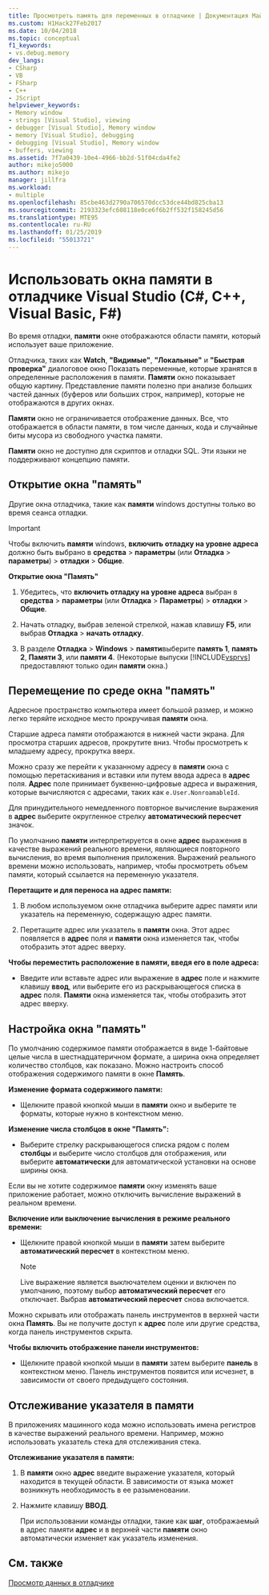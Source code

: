 ```yaml
---
title: Просмотреть память для переменных в отладчике | Документация Майкрософт
ms.custom: H1Hack27Feb2017
ms.date: 10/04/2018
ms.topic: conceptual
f1_keywords:
- vs.debug.memory
dev_langs:
- CSharp
- VB
- FSharp
- C++
- JScript
helpviewer_keywords:
- Memory window
- strings [Visual Studio], viewing
- debugger [Visual Studio], Memory window
- memory [Visual Studio], debugging
- debugging [Visual Studio], Memory window
- buffers, viewing
ms.assetid: 7f7a0439-10e4-4966-bb2d-51f04cda4fe2
author: mikejo5000
ms.author: mikejo
manager: jillfra
ms.workload:
- multiple
ms.openlocfilehash: 85cbe463d2790a706570dcc53dce44bd825cba13
ms.sourcegitcommit: 2193323efc608118e0ce6f6b2ff532f158245d56
ms.translationtype: MTE95
ms.contentlocale: ru-RU
ms.lasthandoff: 01/25/2019
ms.locfileid: "55013721"
---
```

# <a name="use-the-memory-windows-in-the-visual-studio-debugger-c-c-visual-basic-f"></a>Использовать окна памяти в отладчике Visual Studio (C#, C++, Visual Basic, F#)

Во время отладки, **памяти** окне отображаются области памяти, который использует ваше приложение. 

Отладчика, таких как **Watch**, **"Видимые"**, **"Локальные"** и **"Быстрая проверка"** диалоговое окно Показать переменные, которые хранятся в определенные расположения в памяти. **Памяти** окно показывает общую картину. Представление памяти полезно при анализе больших частей данных (буферов или больших строк, например), которые не отображаются в других окнах. 

**Памяти** окно не ограничивается отображение данных. Все, что отображается в области памяти, в том числе данных, кода и случайные биты мусора из свободного участка памяти.  

**Памяти** окно не доступно для скриптов и отладки SQL. Эти языки не поддерживают концепцию памяти.  
  
## <a name="open-a-memory-window"></a>Открытие окна "память"  
  
Другие окна отладчика, такие как **памяти** windows доступны только во время сеанса отладки. 

>[!IMPORTANT]
>Чтобы включить **памяти** windows, **включить отладку на уровне адреса** должно быть выбрано в **средства** > **параметры** (или **Отладка** > **параметры**) > **отладки** > **Общие**. 

**Открытие окна "Память"**
  
1. Убедитесь, что **включить отладку на уровне адреса** выбран в **средства** > **параметры** (или **Отладка**  >  **Параметры**) > **отладки** > **Общие**. 
   
1. Начать отладку, выбрав зеленой стрелкой, нажав клавишу **F5**, или выбрав **Отладка** > **начать отладку**.  
   
2. В разделе **Отладка** > **Windows** > **памяти**выберите **память 1**, **память 2**, **Памяти 3**, или **памяти 4**. (Некоторые выпуски [!INCLUDE[vsprvs](../code-quality/includes/vsprvs_md.md)] предоставляют только один **памяти** окна.)  

## <a name="move-around-in-the-memory-window"></a>Перемещение по среде окна "память"  

Адресное пространство компьютера имеет большой размер, и можно легко теряйте исходное место прокручивая **памяти** окна. 

Старшие адреса памяти отображаются в нижней части экрана. Для просмотра старших адресов, прокрутите вниз. Чтобы просмотреть к младшему адресу, прокрутка вверх.  

Можно сразу же перейти к указанному адресу в **памяти** окна с помощью перетаскивания и вставки или путем ввода адреса в **адрес** поля. **Адрес** поле принимает буквенно-цифровые адреса и выражения, которые вычисляются с адресами, таких как `e.User.NonroamableId`. 

Для принудительного немедленного повторное вычисление выражения в **адрес** выберите округленное стрелку **автоматический пересчет** значок. 

По умолчанию **памяти** интерпретируется в окне **адрес** выражения в качестве выражений реального времени, являющиеся повторного вычисления, во время выполнения приложения. Выражений реального времени можно использовать, например, чтобы просмотреть объем памяти, который ссылается на переменную указателя.  

**Перетащите и для переноса на адрес памяти:**  
   
1. В любом используемом окне отладчика выберите адрес памяти или указатель на переменную, содержащую адрес памяти.  
   
2. Перетащите адрес или указатель в **памяти** окна. Этот адрес появляется в **адрес** поля и **памяти** окна изменяется так, чтобы отобразить этот адрес вверху. 
  
**Чтобы переместить расположение в памяти, введя его в поле адреса:**
  
- Введите или вставьте адрес или выражение в **адрес** поле и нажмите клавишу **ввод**, или выберите его из раскрывающегося списка в **адрес** поля. **Памяти** окна изменяется так, чтобы отобразить этот адрес вверху.
  
## <a name="customize-the-memory-window"></a>Настройка окна "память" 

По умолчанию содержимое памяти отображается в виде 1-байтовые целые числа в шестнадцатеричном формате, а ширина окна определяет количество столбцов, как показано. Можно настроить способ отображения содержимого памяти в окне **Память**.  
  
**Изменение формата содержимого памяти:**  
  
-  Щелкните правой кнопкой мыши в **памяти** окно и выберите те форматы, которые нужно в контекстном меню.  
  
**Изменение числа столбцов в окне "Память":**
  
- Выберите стрелку раскрывающегося списка рядом с полем **столбцы** и выберите число столбцов для отображения, или выберите **автоматически** для автоматической установки на основе ширины окна.  
  
Если вы не хотите содержимое **памяти** окну изменять ваше приложение работает, можно отключить вычисление выражений в реальном времени. 

**Включение или выключение вычисления в режиме реального времени:**  
  
- Щелкните правой кнопкой мыши в **памяти** затем выберите **автоматический пересчет** в контекстном меню. 

  >[!NOTE]
  >Live выражение является выключателем оценки и включен по умолчанию, поэтому выбор **автоматический пересчет** его отключает. Выбрав **автоматический пересчет** снова включается. 
  
Можно скрывать или отображать панель инструментов в верхней части окна **Память**. Вы не получите доступ к **адрес** поле или другие средства, когда панель инструментов скрыта.  
  
**Чтобы включить отображение панели инструментов:**  
  
- Щелкните правой кнопкой мыши в **памяти** затем выберите **панель** в контекстном меню. Панель инструментов появится или исчезнет, в зависимости от своего предыдущего состояния.  
  
## <a name="follow-a-pointer-through-memory"></a>Отслеживание указателя в памяти  

В приложениях машинного кода можно использовать имена регистров в качестве выражений реального времени. Например, можно использовать указатель стека для отслеживания стека.  
  
**Отслеживание указателя в памяти:**
  
1. В **памяти** окно **адрес** введите выражение указателя, который находится в текущей области. В зависимости от языка может возникнуть необходимость в ее разыменовании.  
  
2. Нажмите клавишу **ВВОД**.  
   
   При использовании команды отладки, такие как **шаг**, отображаемый в адрес памяти **адрес** и в верхней части **памяти** окно автоматически изменяет как указатель изменения.  
  
## <a name="see-also"></a>См. также  
 [Просмотр данных в отладчике](../debugger/viewing-data-in-the-debugger.md)